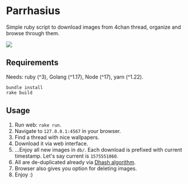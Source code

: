 # Parrhasius

Simple ruby script to download images from 4chan thread, organize and browse through them.

![](https://dl.dropbox.com/s/govczedukxgkonx/2019-12-05-141631_1920x1080_scrot.png)

## Requirements

Needs: ruby (^3), Golang (^1.17), Node (^17), yarn (^1.22).

    bundle install
    rake build

## Usage

1. Run web: `rake run`.
2. Navigate to `127.0.0.1:4567` in your browser.
3. Find a thread with nice wallpapers.
4. Download it via web interface.
5. ...Enjoy all new images in `db/`. Each download is prefixed with current timestamp. Let's say current is `1575551060`.
6. All are de-duplicated already via [Dhash algorithm](https://github.com/devedge/imagehash).
7. Browser also gives you option for deleting images.
8. Enjoy :)

